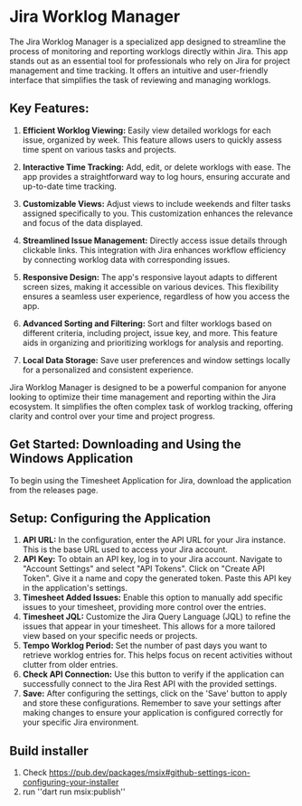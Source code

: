 # Jira Worklog Manager

The Jira Worklog Manager is a specialized app designed to streamline the process of monitoring and reporting worklogs directly within Jira. This app stands out as an essential tool for professionals who rely on Jira for project management and time tracking. It offers an intuitive and user-friendly interface that simplifies the task of reviewing and managing worklogs.

## Key Features:

1. **Efficient Worklog Viewing:** Easily view detailed worklogs for each issue, organized by week. This feature allows users to quickly assess time spent on various tasks and projects.

1. **Interactive Time Tracking:** Add, edit, or delete worklogs with ease. The app provides a straightforward way to log hours, ensuring accurate and up-to-date time tracking.

1. **Customizable Views:** Adjust views to include weekends and filter tasks assigned specifically to you. This customization enhances the relevance and focus of the data displayed.

1. **Streamlined Issue Management:** Directly access issue details through clickable links. This integration with Jira enhances workflow efficiency by connecting worklog data with corresponding issues.

1. **Responsive Design:** The app's responsive layout adapts to different screen sizes, making it accessible on various devices. This flexibility ensures a seamless user experience, regardless of how you access the app.

1. **Advanced Sorting and Filtering:** Sort and filter worklogs based on different criteria, including project, issue key, and more. This feature aids in organizing and prioritizing worklogs for analysis and reporting.

1. **Local Data Storage:** Save user preferences and window settings locally for a personalized and consistent experience.

Jira Worklog Manager is designed to be a powerful companion for anyone looking to optimize their time management and reporting within the Jira ecosystem. It simplifies the often complex task of worklog tracking, offering clarity and control over your time and project progress.

## Get Started: Downloading and Using the Windows Application

To begin using the Timesheet Application for Jira, download the application from the releases page.

## Setup: Configuring the Application

1. **API URL:** In the configuration, enter the API URL for your Jira instance. This is the base URL used to access your Jira account.
1. **API Key:**
To obtain an API key, log in to your Jira account.
Navigate to "Account Settings" and select "API Tokens".
Click on "Create API Token". Give it a name and copy the generated token.
Paste this API key in the application's settings.
1. **Timesheet Added Issues:** Enable this option to manually add specific issues to your timesheet, providing more control over the entries.
1. **Timesheet JQL:** Customize the Jira Query Language (JQL) to refine the issues that appear in your timesheet. This allows for a more tailored view based on your specific needs or projects.
1. **Tempo Worklog Period:** Set the number of past days you want to retrieve worklog entries for. This helps focus on recent activities without clutter from older entries.
1. **Check API Connection:** Use this button to verify if the application can successfully connect to the Jira Rest API with the provided settings.
1. **Save:** After configuring the settings, click on the 'Save' button to apply and store these configurations.
Remember to save your settings after making changes to ensure your application is configured correctly for your specific Jira environment.

## Build installer

1. Check https://pub.dev/packages/msix#github-settings-icon-configuring-your-installer
1. run ''dart run msix:publish''